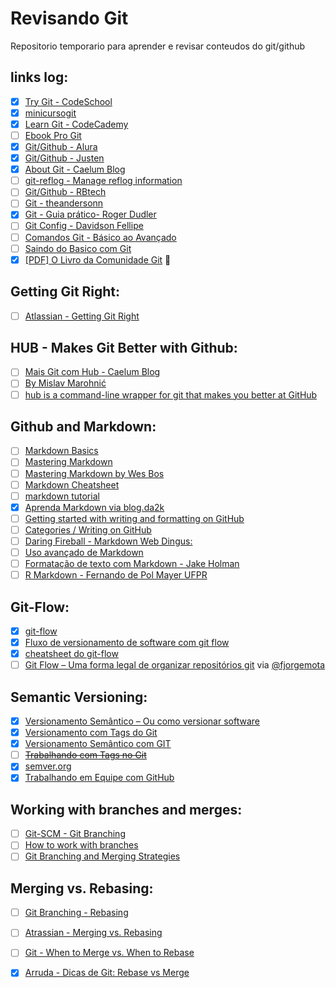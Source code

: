 # Revisando Git

Repositorio temporario para aprender e revisar conteudos do git/github


## links log: 

* [x] [Try Git - CodeSchool](https://try.github.io/levels/1/challenges/1)
* [x] [minicursogit](http://minicursogit.github.io/)
* [x] [Learn Git - CodeCademy](https://www.codecademy.com/learn/learn-git)
* [ ] [Ebook Pro Git](https://git-scm.com/book/en/v2)
* [x] [Git/Github - Alura](https://cursos.alura.com.br/course/git)
* [x] [Git/Github - Justen](http://willianjusten.teachable.com/courses/git-e-github-para-iniciantes/lectures/908680 "Basic about ramifications - (Branches)")
* [x] [About Git - Caelum Blog](http://bit.ly/git-nem-tudo-esta-perdido) 
* [ ] [git-reflog - Manage reflog information](https://git-scm.com/docs/git-reflog)
* [ ] [Git/Github - RBtech](http://bit.ly/CursoBasicoGit-RBtech)
* [ ] [Git - theandersonn](http://bit.ly/ComandosGit)
* [x] [Git - Guia prático- Roger Dudler](http://rogerdudler.github.io/git-guide/index.pt_BR.html) 
* [ ] [Git Config - Davidson Fellipe](http://bit.ly/Configurando-Git-Como-Profissinal)
* [ ] [Comandos Git - Básico ao Avançado](http://comandosgit.github.io/)
* [ ] [Saindo do Basico com Git](http://imasters.com.br/desenvolvimento/saindo-do-basico-com-git/ "via portal iMasters")
* [x] [[PDF] O Livro da Comunidade Git](http://djalma.blog.br/material-texto/git-book.pdf) 👏 

## Getting Git Right:
* [ ] [Atlassian - Getting Git Right](https://www.atlassian.com/git/ "Getting Git right, with tutorials, news and tips.")

## HUB - Makes Git Better with Github:
* [ ] [Mais Git com Hub - Caelum Blog](http://blog.caelum.com.br/github-na-linha-de-comando/)
* [ ] [By Mislav Marohnić](https://github.com/github/hub)
* [ ] [hub is a command-line wrapper for git that makes you better at GitHub](https://hub.github.com/)

## Github and Markdown:

* [ ] [Markdown Basics](http://markdown-guide.readthedocs.io/en/latest/basics.html "This should cover 99% of your Markdown needs!")
* [ ] [Mastering Markdown](https://guides.github.com/features/mastering-markdown/ "markdown by GitHub")
* [ ] [Mastering Markdown by Wes Bos](https://www.youtube.com/playlist?list=PLu8EoSxDXHP7v7K5nZSMo9XWidbJ_Bns3 "Video Tutorials by Wes Bos")
* [ ] [Markdown Cheatsheet](https://github.com/adam-p/markdown-here/wiki/Markdown-Cheatsheet "markdown guide by Adam Pritchard")
* [ ] [markdown tutorial](http://www.markdowntutorial.com/ "Markdown Tutotial")
* [x] [Aprenda Markdown via blog.da2k](http://blog.da2k.com.br/2015/02/08/aprenda-markdown/ "Aprenda Markdown by da2k")
* [ ] [Getting started with writing and formatting on GitHub](https://help.github.com/articles/getting-started-with-writing-and-formatting-on-github/ "Writing on GitHub")
* [ ] [Categories / Writing on GitHub](https://help.github.com/categories/writing-on-github/)
* [ ] [Daring Fireball - Markdown Web Dingus:](http://daringfireball.net/projects/markdown/dingus)
* [ ] [Uso avançado de Markdown](http://aprender19.unb.br/help.php?file=advanced_markdown.html)
* [ ] [Formatação de texto com Markdown - Jake Holman](https://support.zendesk.com/hc/pt-br/articles/203691016-Formata%C3%A7%C3%A3o-de-texto-com-Markdown)
* [ ] [R Markdown - Fernando de Pol Mayer UFPR](http://www.leg.ufpr.br/~fernandomayer/useR/Rmarkdown-rautu.html)

## Git-Flow:

* [x] [git-flow](https://github.com/nvie/gitflow)
* [x] [Fluxo de versionamento de software com git flow](https://www.youtube.com/watch?v=0L1zx7l6JSc)
* [x] [cheatsheet do git-flow](http://danielkummer.github.io/git-flow-cheatsheet/index.pt_BR.html)
* [ ] [Git Flow – Uma forma legal de organizar repositórios git](https://fjorgemota.com/git-flow-uma-forma-legal-de-organizar-repositorios-git/) via [@fjorgemota](https://github.com/fjorgemota/)

## Semantic Versioning:

* [x] [Versionamento Semântico – Ou como versionar software](https://fjorgemota.com/versionamento-semantico-ou-como-versionar-software/)
* [x] [Versionamento com Tags do Git](http://bit.ly/semantica-de-versionamento-com-tags-do-git)
* [x] [Versionamento Semântico com GIT](http://www.jorgejardim.com.br/versionamento-semantico-com-git/)
* [ ] ~~[Trabalhando com Tags no Git](http://martinsdev.com.br/sem-categoria/trabalhando-com-tags-no-git)~~
* [x] [semver.org](http://semver.org/)
* [x] [Trabalhando em Equipe com GitHub](http://slides.com/renatofilho/github-equipe#/)

## Working with branches and merges:

* [ ] [Git-SCM - Git Branching](http://bit.ly/Basic-Branching-and-Merging)
* [ ] [How to work with branches](https://youtu.be/JTE2Fn_sCZs)
* [ ] [Git Branching and Merging Strategies](https://youtu.be/to6tIdy5rNc)

## Merging vs. Rebasing:

* [ ] [Git Branching - Rebasing](https://git-scm.com/book/en/v2/Git-Branching-Rebasing "Git --distributed-is-the-new-centralized")
* [ ] [Atrassian - Merging vs. Rebasing](https://www.atlassian.com/git/tutorials/merging-vs-rebasing/ "atlassian - Tutorials: Merging vs. Rebasing")
* [ ] [Git - When to Merge vs. When to Rebase](https://www.derekgourlay.com/blog/git-when-to-merge-vs-when-to-rebase/ "via Derek Gourlay")
* [x] [Arruda - Dicas de Git: Rebase vs Merge](http://www.arruda.blog.br/programacao/dicas-de-git-rebase-vs-merge/)
 
